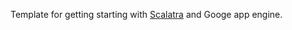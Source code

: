 Template for getting starting with [Scalatra] and Googe app engine.


[Scalatra]: https://github.com/scalatra/scalatra

